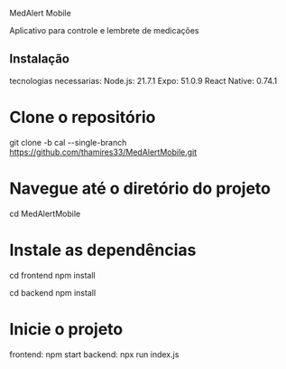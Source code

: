 MedAlert Mobile

Aplicativo para controle e lembrete de medicações

## Instalação
tecnologias necessarias:
Node.js: 21.7.1
Expo: 51.0.9
React Native: 0.74.1

# Clone o repositório
git clone -b cal --single-branch https://github.com/thamires33/MedAlertMobile.git

# Navegue até o diretório do projeto
cd MedAlertMobile

# Instale as dependências
cd frontend
npm install

cd backend
npm install

# Inicie o projeto
frontend: npm start 
backend: npx run index.js
